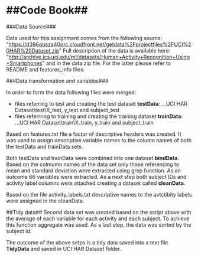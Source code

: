 ##Code Book##
=======================

###Data Source###

Data used for this assignment comes from the following source: "https://d396qusza40orc.cloudfront.net/getdata%2Fprojectfiles%2FUCI%20HAR%20Dataset.zip" Full description of the data is available here: "http://archive.ics.uci.edu/ml/datasets/Human+Activity+Recognition+Using+Smartphones" and in the data zip file. For the latter please refer to README and features_info files. 

###Data transformation and variables###

In order to form the data following files were merged:
* files referring to test and creating the test dataset **testData**: ...UCI HAR Dataset\test\X_test, y_test and subject_test
* files referrring to training and creating the training dataset **trainData**: ...UCI HAR Dataset\train\X_train, y_train and subject_train

Based on features.txt file a factor of descriptive headers was created. It was used to assign descriptive variable names to the column names of both the testData and trainData sets.

Both testData and trainData were combined into one dataset **bindData**. Based on the colmumn names of the data set only those referencing to mean and standard deviation were extracted using grep function. As an outcome 66 variables were extracted. As a next step both subject IDs and activity label columns were attached creating a dataset called **cleanData**.

Based on the file activity_labels.txt descriptive names to the avtctibity labels were assigned in the cleanData.

##Tidy data##
Second data set was created based on the script above with the average of each variable for each activity and each subject. To achieve this function aggregate was used. As a last step, the data was sorted by the subject id.

The outcome of the above setps is a tidy data saved into a text file **TidyData** and saved in UCI HAR Dataset folder.

